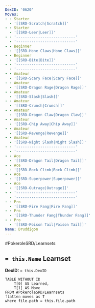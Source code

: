 ```yaml
---
DexID: '0620'
Moves:
- - Starter
  - '[[SRD-Scratch|Scratch]]'
- - Starter
  - '[[SRD-Leer|Leer]]'
- - '---------------------------'
  - '---------------------------'
- - Beginner
  - '[[SRD-Hone Claws|Hone Claws]]'
- - Beginner
  - '[[SRD-Bite|Bite]]'
- - '---------------------------'
  - '---------------------------'
- - Amateur
  - '[[SRD-Scary Face|Scary Face]]'
- - Amateur
  - '[[SRD-Dragon Rage|Dragon Rage]]'
- - Amateur
  - '[[SRD-Slash|Slash]]'
- - Amateur
  - '[[SRD-Crunch|Crunch]]'
- - Amateur
  - '[[SRD-Dragon Claw|Dragon Claw]]'
- - Amateur
  - '[[SRD-Chip Away|Chip Away]]'
- - Amateur
  - '[[SRD-Revenge|Revenge]]'
- - Amateur
  - '[[SRD-Night Slash|Night Slash]]'
- - '---------------------------'
  - '---------------------------'
- - Ace
  - '[[SRD-Dragon Tail|Dragon Tail]]'
- - Ace
  - '[[SRD-Rock Climb|Rock Climb]]'
- - Ace
  - '[[SRD-Superpower|Superpower]]'
- - Ace
  - '[[SRD-Outrage|Outrage]]'
- - '---------------------------'
  - '---------------------------'
- - Pro
  - '[[SRD-Fire Fang|Fire Fang]]'
- - Pro
  - '[[SRD-Thunder Fang|Thunder Fang]]'
- - Pro
  - '[[SRD-Poison Tail|Poison Tail]]'
Name: Druddigon
---
```


#PokeroleSRD/Learnsets

## `= this.Name` Learnset

**DexID:** `= this.DexID`

```dataview
TABLE WITHOUT ID
    T[0] AS Learned,
    T[1] AS Move
FROM #PokeroleSRD/Learnsets
flatten moves as T
where file.path = this.file.path
```
